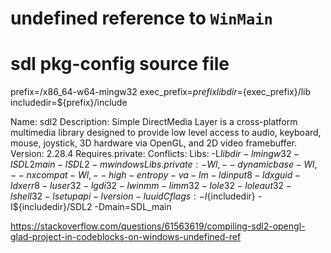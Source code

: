 # undefined reference to `WinMain`
# sdl pkg-config source file

prefix=/x86_64-w64-mingw32
exec_prefix=${prefix}
libdir=${exec_prefix}/lib
includedir=${prefix}/include

Name: sdl2
Description: Simple DirectMedia Layer is a cross-platform multimedia library designed to provide low level access to audio, keyboard, mouse, joystick, 3D hardware via OpenGL, and 2D video framebuffer.
Version: 2.28.4
Requires.private: 
Conflicts:
Libs: -L${libdir}  -lmingw32 -lSDL2main -lSDL2 -mwindows 
Libs.private:  -Wl,--dynamicbase -Wl,--nxcompat -Wl,--high-entropy-va -lm -ldinput8 -ldxguid -ldxerr8 -luser32 -lgdi32 -lwinmm -limm32 -lole32 -loleaut32 -lshell32 -lsetupapi -lversion -luuid
Cflags: -I${includedir} -I${includedir}/SDL2  -Dmain=SDL_main

https://stackoverflow.com/questions/61563619/compiling-sdl2-opengl-glad-project-in-codeblocks-on-windows-undefined-ref